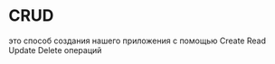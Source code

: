 # CRUD
это способ создания нашего приложения с помощью Create Read Update Delete операций                        